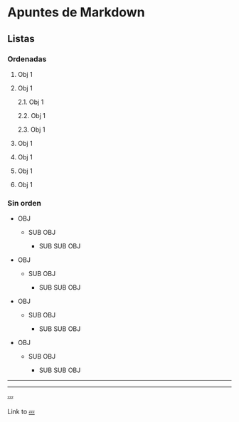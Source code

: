# Apuntes de Markdown

## Listas

### Ordenadas

1. Obj 1

2. Obj 1

    2.1. Obj 1
    
    2.2. Obj 1
    
    2.3. Obj 1

3. Obj 1

4. Obj 1

5. Obj 1

6. Obj 1

### Sin orden 


+ OBJ

    - SUB OBJ

        - SUB SUB OBJ

+ OBJ

    - SUB OBJ

        - SUB SUB OBJ

+ OBJ

    - SUB OBJ

        - SUB SUB OBJ

+ OBJ

    - SUB OBJ

        - SUB SUB OBJ

---

---

:zzz:

Link to [:zzz:](#apuntes-de-markdown)


